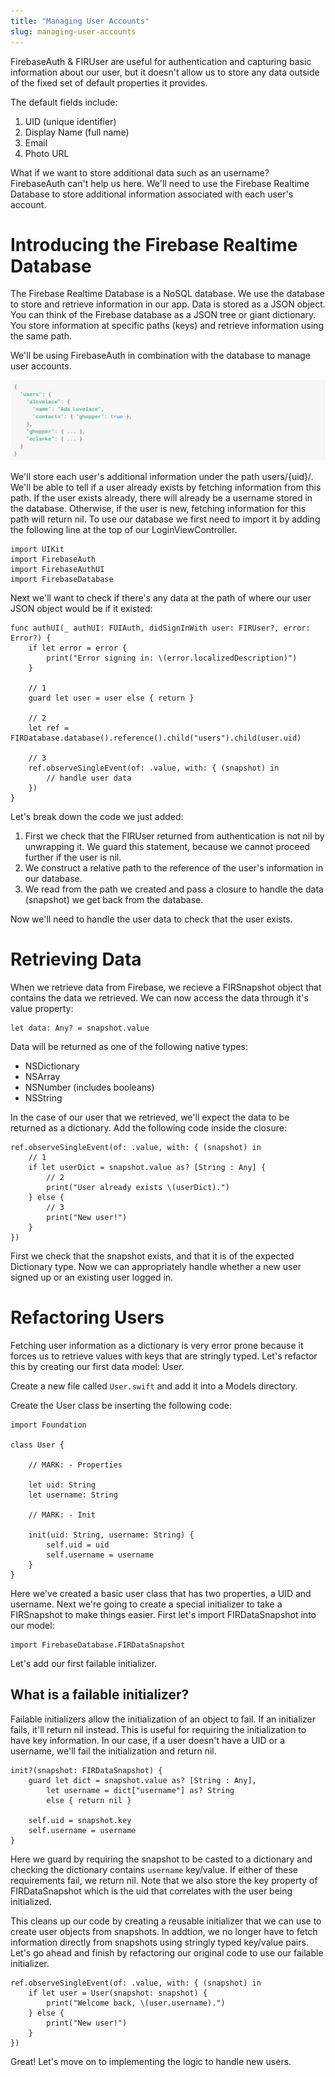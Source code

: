 ```yaml
---
title: "Managing User Accounts"
slug: managing-user-accounts
---
```


FirebaseAuth & FIRUser are useful for authentication and capturing basic information about our user, but it doesn't allow us to store any data outside of the fixed set of default properties it provides.

The default fields include:

1. UID (unique identifier)
2. Display Name (full name)
3. Email
4. Photo URL

What if we want to store additional data such as an username? FirebaseAuth can't help us here. We'll need to use the Firebase Realtime Database to store additional information associated with each user's account.

# Introducing the Firebase Realtime Database

The Firebase Realtime Database is a NoSQL database. We use the database to store and retrieve information in our app. Data is stored as a JSON object. You can think of the Firebase database as a JSON tree or giant dictionary. You store information at specific paths (keys) and retrieve information using the same path. 

We'll be using FirebaseAuth in combination with the database to manage user accounts. 

![JSON Tree](assets/json_tree.png)

We'll store each user's additional information under the path users/{uid}/. We'll be able to tell if a user already exists by fetching information from this path. If the user exists already, there will already be a username stored in the database. Otherwise, if the user is new, fetching information for this path will return nil. To use our database we first need to import it by adding the following line at the top of our LoginViewController.

    import UIKit
    import FirebaseAuth
    import FirebaseAuthUI
    import FirebaseDatabase

Next we'll want to check if there's any data at the path of where our user JSON object would be if it existed:

    func authUI(_ authUI: FUIAuth, didSignInWith user: FIRUser?, error: Error?) {
        if let error = error {
            print("Error signing in: \(error.localizedDescription)")
        }
        
        // 1
        guard let user = user else { return }
        
        // 2
        let ref = FIRDatabase.database().reference().child("users").child(user.uid)
        
        // 3
        ref.observeSingleEvent(of: .value, with: { (snapshot) in
            // handle user data
        })
    }
    
Let's break down the code we just added:

1. First we check that the FIRUser returned from authentication is not nil by unwrapping it. We guard this statement, because we cannot proceed further if the user is nil.
2. We construct a relative path to the reference of the user's information in our database.
3. We read from the path we created and pass a closure to handle the data (snapshot) we get back from the database.

Now we'll need to handle the user data to check that the user exists.

# Retrieving Data

When we retrieve data from Firebase, we recieve a FIRSnapshot object that contains the data we retrieved. We can now access the data through it's value property:

    let data: Any? = snapshot.value

Data will be returned as one of the following native types:

- NSDictionary
- NSArray
- NSNumber (includes booleans)
- NSString

In the case of our user that we retrieved, we'll expect the data to be returned as a dictionary. Add the following code inside the closure:

    ref.observeSingleEvent(of: .value, with: { (snapshot) in
        // 1
        if let userDict = snapshot.value as? [String : Any] {
            // 2
            print("User already exists \(userDict).")
        } else {
            // 3
            print("New user!")
        }
    })

First we check that the snapshot exists, and that it is of the expected Dictionary type. Now we can appropriately handle whether a new user signed up or an existing user logged in.

# Refactoring Users

Fetching user information as a dictionary is very error prone because it forces us to retrieve values with keys that are stringly typed. Let's refactor this by creating our first data model: User.

Create a new file called `User.swift` and add it into a Models directory.

Create the User class be inserting the following code:

    import Foundation

    class User {
    
        // MARK: - Properties

        let uid: String
        let username: String

        // MARK: - Init

        init(uid: String, username: String) {
            self.uid = uid
            self.username = username
        }
    }

Here we've created a basic user class that has two properties, a UID and username. Next we're going to create a special initializer to take a FIRSnapshot to make things easier. First let's import FIRDataSnapshot into our model:

    import FirebaseDatabase.FIRDataSnapshot

Let's add our first failable initializer. 

## What is a failable initializer?

Failable initializers allow the initialization of an object to fail. If an initializer fails, it'll return nil instead. This is useful for requiring the initialization to have key information. In our case, if a user doesn't have a UID or a username, we'll fail the initialization and return nil.

    init?(snapshot: FIRDataSnapshot) {
        guard let dict = snapshot.value as? [String : Any],
            let username = dict["username"] as? String
            else { return nil }
        
        self.uid = snapshot.key
        self.username = username
    }

Here we guard by requiring the snapshot to be casted to a dictionary and checking the dictionary contains `username` key/value. If either of these requirements fail, we return nil. Note that we also store the key property of FIRDataSnapshot which is the uid that correlates with the user being initialized.

This cleans up our code by creating a reusable initializer that we can use to create user objects from snapshots. In addtion, we no longer have to fetch information directly from snapshots using stringly typed key/value pairs. Let's go ahead and finish by refactoring our original code to use our failable initializer.

    ref.observeSingleEvent(of: .value, with: { (snapshot) in
        if let user = User(snapshot: snapshot) {
            print("Welcome back, \(user.username).")
        } else {
            print("New user!")
        }
    })
    
Great! Let's move on to implementing the logic to handle new users.
